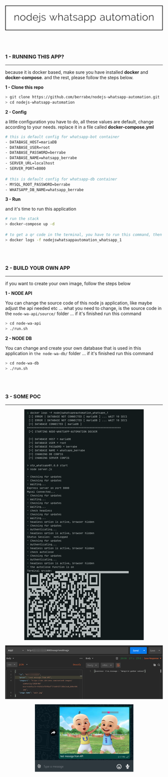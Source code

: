 <p align="center">
  <img src="docs/logo.png">
</p>

<br/><br/>

### 1 - RUNNING THIS APP?
---
because it is docker based, make sure you have installed **docker** and **docker-compose**.
and the rest, please follow the steps below.


**1 - Clone this repo**
```sh
> git clone https://github.com/berrabe/nodejs-whatsapp-automation.git
> cd nodejs-whatsapp-automation
```


**2 - Config**

a little configuration you have to do, all these values are default, change according to your needs. replace it in a file called **docker-compose.yml**

```sh
# this is default config for whatsapp-bot container
- DATABASE_HOST=mariaDB
- DATABASE_USER=root
- DATABASE_PASSWORD=berrabe
- DATABASE_NAME=whatsapp_berrabe
- SERVER_URL=localhost
- SERVER_PORT=8000

# this is default config for whatsapp-db container
- MYSQL_ROOT_PASSWORD=berrabe
- WHATSAPP_DB_NAME=whatsapp_berrabe
```

**3 - Run**

and it's time to run this application
```sh
# run the stack
> docker-compose up -d

# to get a qr code in the terminal, you have to run this command, then scan the qr code in the whatsapp smartphone app
> docker logs -f nodejswhatsappautomation_whatsapp_1
```

<br/><br/>


### 2 - BUILD YOUR OWN APP
---
if you want to create your own image, follow the steps below

**1 - NODE API**

You can change the source code of this node js application, like maybe adjust the api needed etc ... what you need to change, is the source code in the `node-wa-api/source/` folder ... if it's finished run this command

```sh
> cd node-wa-api
> ./run.sh
```

**2 - NODE DB**

You can change and create your own database that is used in this application in `the node-wa-db/` folder ... if it's finished run this command

```sh
> cd node-wa-db
> ./run.sh
```


<br/><br/>


### 3 - SOME POC
---
<p align="center">
  <img src="docs/log.png">
</p>

<p align="center">
  <img src="docs/api.png">
</p>

<p align="center">
  <img src="docs/wa.png">
</p>

